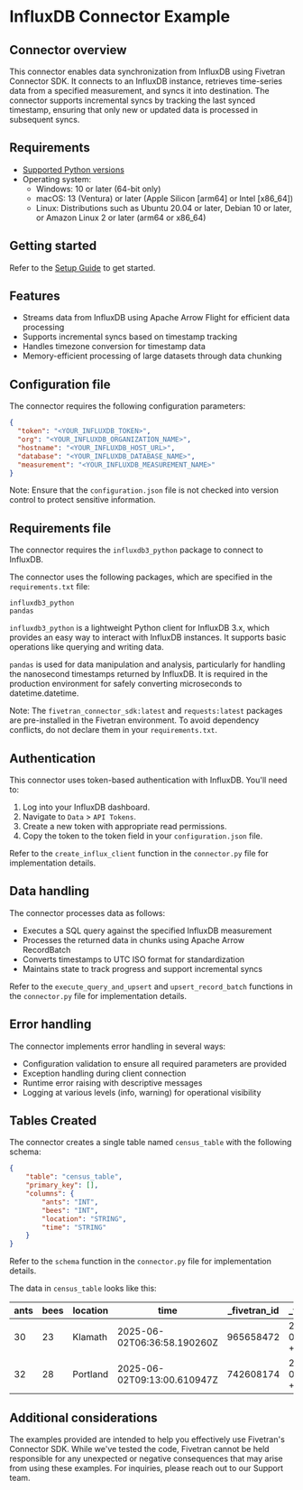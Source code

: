 # InfluxDB Connector Example

## Connector overview

This connector enables data synchronization from InfluxDB using Fivetran Connector SDK. It connects to an InfluxDB instance, retrieves time-series data from a specified measurement, and syncs it into destination. The connector supports incremental syncs by tracking the last synced timestamp, ensuring that only new or updated data is processed in subsequent syncs. 

## Requirements

* [Supported Python versions](https://github.com/fivetran/fivetran_connector_sdk/blob/main/README.md#requirements)   
* Operating system:
  * Windows: 10 or later (64-bit only)
  * macOS: 13 (Ventura) or later (Apple Silicon [arm64] or Intel [x86_64])
  * Linux: Distributions such as Ubuntu 20.04 or later, Debian 10 or later, or Amazon Linux 2 or later (arm64 or x86_64)

## Getting started

Refer to the [Setup Guide](https://fivetran.com/docs/connectors/connector-sdk/setup-guide) to get started.

## Features

- Streams data from InfluxDB using Apache Arrow Flight for efficient data processing
- Supports incremental syncs based on timestamp tracking
- Handles timezone conversion for timestamp data
- Memory-efficient processing of large datasets through data chunking

## Configuration file

The connector requires the following configuration parameters:

```json
{
  "token": "<YOUR_INFLUXDB_TOKEN>",
  "org": "<YOUR_INFLUXDB_ORGANIZATION_NAME>",
  "hostname": "<YOUR_INFLUXDB_HOST_URL>",
  "database": "<YOUR_INFLUXDB_DATABASE_NAME>",
  "measurement": "<YOUR_INFLUXDB_MEASUREMENT_NAME>"
}
```

Note: Ensure that the `configuration.json` file is not checked into version control to protect sensitive information.

## Requirements file

The connector requires the `influxdb3_python` package to connect to InfluxDB.

The connector uses the following packages, which are specified in the `requirements.txt` file:

```
influxdb3_python
pandas
```

`influxdb3_python` is a lightweight Python client for InfluxDB 3.x, which provides an easy way to interact with InfluxDB instances. It supports basic operations like querying and writing data.

`pandas` is used for data manipulation and analysis, particularly for handling the nanosecond timestamps returned by InfluxDB. It is required in the production environment for safely converting microseconds to datetime.datetime.

Note: The `fivetran_connector_sdk:latest` and `requests:latest` packages are pre-installed in the Fivetran environment. To avoid dependency conflicts, do not declare them in your `requirements.txt`.

## Authentication

This connector uses token-based authentication with InfluxDB. You'll need to:  
1. Log into your InfluxDB dashboard.
2. Navigate to `Data` > `API Tokens`.
3. Create a new token with appropriate read permissions.
4. Copy the token to the token field in your `configuration.json` file.

Refer to the `create_influx_client` function in the `connector.py` file for implementation details.

## Data handling

The connector processes data as follows:  
- Executes a SQL query against the specified InfluxDB measurement
- Processes the returned data in chunks using Apache Arrow RecordBatch
- Converts timestamps to UTC ISO format for standardization
- Maintains state to track progress and support incremental syncs

Refer to the `execute_query_and_upsert` and `upsert_record_batch` functions in the `connector.py` file for implementation details.

## Error handling

The connector implements error handling in several ways:  
- Configuration validation to ensure all required parameters are provided
- Exception handling during client connection
- Runtime error raising with descriptive messages
- Logging at various levels (info, warning) for operational visibility

## Tables Created

The connector creates a single table named `census_table` with the following schema:  

```json
{
    "table": "census_table",
    "primary_key": [],
    "columns": {
        "ants": "INT",
        "bees": "INT",
        "location": "STRING",
        "time": "STRING"
    }
}
```

Refer to the `schema` function in the `connector.py` file for implementation details.

The data in `census_table` looks like this:

| ants | bees | location | time                        | _fivetran_id | _fivetran_synced              | _fivetran_deleted |
|------|------|----------|-----------------------------|--------------|-------------------------------|-------------------|
| 30   | 23   | Klamath  | 2025-06-02T06:36:58.190260Z | 965658472    | 2025-06-02 06:36:58.102 +0000 | false             |
| 32   | 28   | Portland | 2025-06-02T09:13:00.610947Z | 742608174    | 2025-06-02 06:36:58.119 +0000 | false             |


## Additional considerations

The examples provided are intended to help you effectively use Fivetran's Connector SDK. While we've tested the code, Fivetran cannot be held responsible for any unexpected or negative consequences that may arise from using these examples. For inquiries, please reach out to our Support team.
